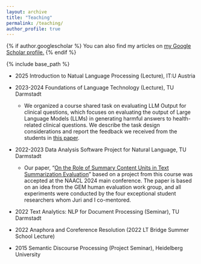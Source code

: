 ```yaml
---
layout: archive
title: "Teaching"
permalink: /teaching/
author_profile: true
---
```


{% if author.googlescholar %}
  You can also find my articles on <u><a href="{{author.googlescholar}}">my Google Scholar profile</a>.</u>
{% endif %}

{% include base_path %}

- 2025 Introduction to Natual Language Processing (Lecture), IT:U Austria  

- 2023-2024 Foundations of Language Technology (Lecture), TU Darmstadt  
  - We organized a course shared task on evaluating LLM Output for clinical questions, which focuses on evaluating the output of Large Language Models (LLMs) in generating harmful answers to health-related clinical questions. We describe the task design considerations and report the feedback we received from the students in [this paper](https://aclanthology.org/2024.teachingnlp-1.11.pdf).
  
- 2022-2023 Data Analysis Software Project for Natural Language, TU Darmstadt  
  - Our paper, “[On the Role of Summary Content Units in Text Summarization Evaluation](https://aclanthology.org/2024.naacl-short.25/)” based on a project from this course was accepted at the NAACL 2024 main conference. The paper is based on an idea from the GEM human evaluation work group, and all experiments were conducted by the four exceptional student researchers whom Juri and I co-mentored.
 
- 2022 Text Analytics: NLP for Document Processing (Seminar), TU Darmstadt
- 2022 Anaphora and Coreference Resolution (2022 LT Bridge Summer School Lecture)
- 2015 Semantic Discourse Processing (Project Seminar), Heidelberg University


